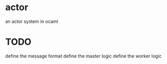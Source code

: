 # actor
an actor system in ocaml

# TODO
define the message format
define the master logic
define the worker logic

